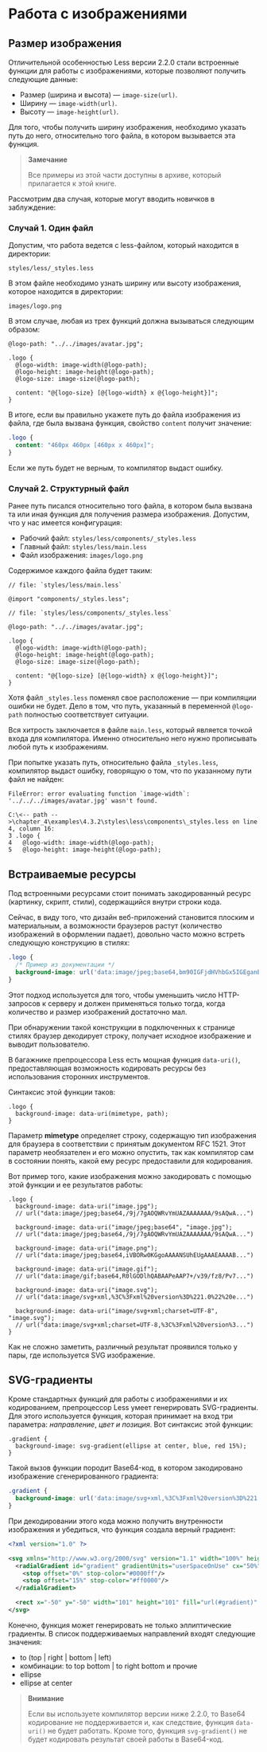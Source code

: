 # Работа с изображениями

## Размер изображения

Отличительной особенностью Less версии 2.2.0 стали встроенные функции для работы с изображениями, которые позволяют получить следующие данные:

 * Размер (ширина и высота) — `image-size(url)`.
 * Ширину — `image-width(url)`.
 * Высоту — `image-height(url)`.

Для того, чтобы получить ширину изображения, необходимо указать путь до него, относительно того файла, в котором вызывается эта функция.

> **Замечание**
>
> Все примеры из этой части доступны в архиве, который прилагается к этой книге.

Рассмотрим два случая, которые могут вводить новичков в заблуждение:



### Случай 1. Один файл

Допустим, что работа ведется с less-файлом, который находится в директории:

```
styles/less/_styles.less
```

В этом файле необходимо узнать ширину или высоту изображения, которое находится в директории:

```
images/logo.png
```

В этом случае, любая из трех функций должна вызываться следующим образом:

```less
@logo-path: "../../images/avatar.jpg";

.logo {
  @logo-width: image-width(@logo-path);
  @logo-height: image-height(@logo-path);
  @logo-size: image-size(@logo-path);

  content: "@{logo-size} [@{logo-width} x @{logo-height}]";
}
```

В итоге, если вы правильно укажете путь до файла изображения из файла, где была вызвана функция, свойство `content` получит значение:

```css
.logo {
  content: "460px 460px [460px x 460px]";
}
```

Если же путь будет не верным, то компилятор выдаст ошибку.



### Случай 2. Структурный файл

Ранее путь писался относительно того файла, в котором была вызвана та или иная функция для получения размера изображения. Допустим, что у нас имеется конфигурация:

 * Рабочий файл: `styles/less/components/_styles.less`
 * Главный файл: `styles/less/main.less`
 * Файл изображения: `images/logo.png`

Содержимое каждого файла будет таким:

```less
// file: `styles/less/main.less`

@import "components/_styles.less";

// file: `styles/less/components/_styles.less`

@logo-path: "../../images/avatar.jpg";

.logo {
  @logo-width: image-width(@logo-path);
  @logo-height: image-height(@logo-path);
  @logo-size: image-size(@logo-path);

  content: "@{logo-size} [@{logo-width} x @{logo-height}]";
}
```

Хотя файл `_styles.less` поменял свое расположение — при компиляции ошибки не будет. Дело в том, что путь, указанный в переменной `@logo-path` полностью соответствует ситуации.

Вся хитрость заключается в файле `main.less`, который является точкой входа для компилятора. Именно относительно него нужно прописывать любой путь к изображениям.

При попытке указать путь, относительно файла `_styles.less`, компилятор выдаст ошибку, говорящую о том, что по указанному пути файл не найден:

```
FileError: error evaluating function `image-width`: '../../../images/avatar.jpg' wasn't found.

C:\<-- path -->\chapter_4\examples\4.3.2\styles\less\components\_styles.less on line 4, column 16:
3 .logo {
4   @logo-width: image-width(@logo-path);
5   @logo-height: image-height(@logo-path);
```




## Встраиваемые ресурсы

Под встроенными ресурсами стоит понимать закодированный ресурс (картинку, скрипт, стили), содержащийся внутри строки кода.

Сейчас, в виду того, что дизайн веб-приложений становится плоским и материальным, а возможности браузеров растут (количество изображений в оформлении падает), довольно часто можно встреть следующую конструкцию в стилях:

```css
.logo {
  /* Пример из документации */
  background-image: url('data:image/jpeg;base64,bm90IGFjdHVhbGx5IGEganBlZyBmaWxlCg==');
}
```
Этот подход используется для того, чтобы уменьшить число HTTP-запросов к серверу и должен применяться только тогда, когда количество и размер изображений достаточно мал.

При обнаружении такой конструкции в подключенных к странице стилях браузер декодирует строку, получает исходное изображение и выводит пользователю.

В багажнике препроцессора Less есть мощная функция `data-uri()`, предоставляющая возможность кодировать ресурсы без использования сторонних инструментов.

Синтаксис этой функции таков:

```less
.logo {
  background-image: data-uri(mimetype, path);
}
```

Параметр **mimetype** определяет строку, содержащую тип изображения для браузера в соответствии с принятым документом RFC 1521. Этот параметр необязателен и его можно опустить, так как компилятор сам в состоянии понять, какой ему ресурс предоставили для кодирования.

Вот пример того, какие изображения можно закодировать с помощью этой функции и ее результатов работы:

```less
.logo {
  background-image: data-uri("image.jpg");
  // url("data:image/jpeg;base64,/9j/7gAOQWRvYmUAZAAAAAAA/9sAQwA...")

  background-image: data-uri("image/jpeg;base64", "image.jpg");
  // url("data:image/jpeg;base64,/9j/7gAOQWRvYmUAZAAAAAAA/9sAQwA...")

  background-image: data-uri("image.png");
  // url("data:image/jpeg;base64,iVBORw0KGgoAAAANSUhEUgAAAEAAAAB...")

  background-image: data-uri("image.gif");
  // url("data:image/gif;base64,R0lGODlhQABAAPeAAP7+/v39/fz8/Pv7...")

  background-image: data-uri("image.svg");
  // url("data:image/svg+xml,%3C%3Fxml%20version%3D%221.0%22%20e...")

  background-image: data-uri("image/svg+xml;charset=UTF-8", "image.svg");
  // url("data:image/svg+xml;charset=UTF-8,%3C%3Fxml%20version%3...")
}
```

Как не сложно заметить, различный результат проявился только у пары, где используется SVG изображение.




## SVG-градиенты

Кроме стандартных функций для работы с изображениями и их кодированием, препроцессор Less умеет генерировать SVG-градиенты. Для этого используется функция, которая принимает на вход три параметра: *направление*, *цвет и позиция*. Вот синтаксис этой функции:

```less
.gradient {
  background-image: svg-gradient(ellipse at center, blue, red 15%);
}
```

Такой вызов функции породит Base64-код, в котором закодировано изображение сгенерированного градиента:

```css
.gradient {
  background-image: url('data:image/svg+xml,%3C%3Fxml%20version%3D%221.0%22%20%3F%3E%3Csvg%20xmlns%3D%22http%3A%2F%2Fwww.w3.org%2F2000%2Fsvg%22%20version%3D%221.1%22%20width%3D%22100%25%22%20height%3D%22100%25%22%20viewBox%3D%220%200%201%201%22%20preserveAspectRatio%3D%22none%22%3E%3CradialGradient%20id%3D%22gradient%22%20gradientUnits%3D%22userSpaceOnUse%22%20cx%3D%2250%25%22%20cy%3D%2250%25%22%20r%3D%2275%25%22%3E%3Cstop%20offset%3D%220%25%22%20stop-color%3D%22%230000ff%22%2F%3E%3Cstop%20offset%3D%2215%25%22%20stop-color%3D%22%23ff0000%22%2F%3E%3C%2FradialGradient%3E%3Crect%20x%3D%22-50%22%20y%3D%22-50%22%20width%3D%22101%22%20height%3D%22101%22%20fill%3D%22url(%23gradient)%22%20%2F%3E%3C%2Fsvg%3E');
}
```

При декодировании этого кода можно получить внутренности изображения и убедиться, что функция создала верный градиент:

```xml
<?xml version="1.0" ?>

<svg xmlns="http://www.w3.org/2000/svg" version="1.1" width="100%" height="100%" viewBox="0 0 1 1" preserveAspectRatio="none">
  <radialGradient id="gradient" gradientUnits="userSpaceOnUse" cx="50%" cy="50%" r="75%">
    <stop offset="0%" stop-color="#0000ff"/>
    <stop offset="15%" stop-color="#ff0000"/>
  </radialGradient>

  <rect x="-50" y="-50" width="101" height="101" fill="url(#gradient)" />
</svg>
```
Конечно, функция может генерировать не только эллиптические градиенты. В список поддерживаемых направлений входят следующие значения:

 * to (top | right | bottom | left)
 * комбинации: to top bottom | to right bottom и прочие
 * ellipse
 * ellipse at center

> **Внимание**
>
> Если вы используете компилятор версии ниже 2.2.0, то Base64 кодирование не поддерживается и, как следствие, функция `data-uri()` не будет работать. Кроме того, функция `svg-gradient()` не будет кодировать результат своей работы в Base64-код.
